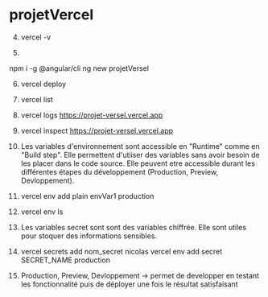 # projetVercel

4. vercel -v

5.
npm i -g @angular/cli
ng new projetVersel

6. vercel deploy

7. vercel list

8. vercel logs https://projet-versel.vercel.app

9. vercel inspect https://projet-versel.vercel.app

10. Les variables d'environnement sont accessible en "Runtime" comme en "Build step". Elle permettent d'utiiser des variables sans
avoir besoin de les placer dans le code source. Elle peuvent etre accessible durant les différentes étapes du développement (Production,
Preview, Devloppement).

11. vercel env add plain envVar1 production 

12. vercel env ls

13. Les variables secret sont sont des variables chiffrée. Elle sont utiles pour stoquer des informations sensibles.

15. vercel secrets add nom_secret nicolas
    vercel env add secret SECRET_NAME production

16. Production, Preview, Devloppement -> permet de developper en testant les fonctionnalité puis de déployer une fois le résultat satisfaisant
